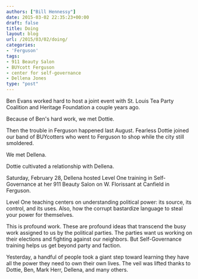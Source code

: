 ```yaml
---
authors: ["Bill Hennessy"]
date: 2015-03-02 22:35:23+00:00
draft: false
title: Doing
layout: blog
url: /2015/03/02/doing/
categories:
- 'Ferguson'
tags:
- 911 Beauty Salon
- BUYcott Ferguson
- center for self-governance
- Dellena Jones
type: "post"
---
```


Ben Evans worked hard to host a joint event with St. Louis Tea Party Coalition and Heritage Foundation a couple years ago.

Because of Ben's hard work, we met Dottie.

Then the trouble in Ferguson happened last August. Fearless Dottie joined our band of BUYcotters who went to Ferguson to shop while the city still smoldered.

We met Dellena.

Dottie cultivated a relationship with Dellena.

Saturday, February 28, Dellena hosted Level One training in Self-Governance at her 911 Beauty Salon on W. Florissant at Canfield in Ferguson.

Level One teaching centers on understanding political power: its source, its control, and its uses. Also, how the corrupt bastardize language to steal your power for themselves.

This is profound work. These are profound ideas that transcend the busy work assigned to us by the political parties. The parties want us working on their elections and fighting against our neighbors. But Self-Governance training helps us get beyond party and faction.

Yesterday, a handful of people took a giant step toward learning they have all the power they need to own their own lives. The veil was lifted thanks to Dottie, Ben, Mark Herr, Dellena, and many others.


